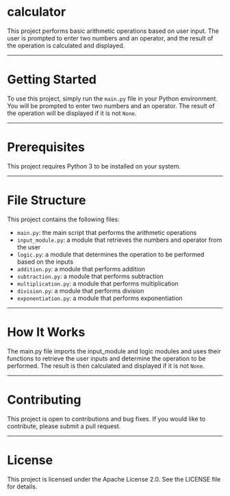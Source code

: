 # calculator

This project performs basic arithmetic operations based on user input. The user
is prompted to enter two numbers and an operator, and the result of the
operation is calculated and displayed.

---

# Getting Started

To use this project, simply run the `main.py` file in your Python environment.
You will be prompted to enter two numbers and an operator. The result of the
operation will be displayed if it is not `None`.

---

# Prerequisites

This project requires Python 3 to be installed on your system.

---

# File Structure

This project contains the following files:

- `main.py`: the main script that performs the arithmetic operations
- `input_module.py`: a module that retrieves the numbers and operator from the
   user
- `logic.py`: a module that determines the operation to be performed based on
   the inputs
- `addition.py`: a module that performs addition
- `subtraction.py`: a module that performs subtraction
- `multiplication.py`: a module that performs multiplication
- `division.py`: a module that performs division
- `exponentiation.py`: a module that performs exponentiation

---

# How It Works

The main.py file imports the input_module and logic modules and uses their
functions to retrieve the user inputs and determine the operation to be
performed. The result is then calculated and displayed if it is not `None`.

---

# Contributing

This project is open to contributions and bug fixes. If you would like to
contribute, please submit a pull request.

---

# License

This project is licensed under the Apache License 2.0. See the LICENSE file
for details.